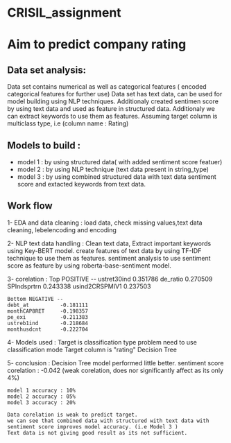 # CRISIL_assignment
# Aim to predict company rating


## Data set analysis:

Data set contains numerical as well as categorical features ( encoded categorical features for further use)
Data set has text data, can be used for model building using NLP techniques.
Additionaly created sentimen score by using text data and used as feature in structured data.
Additionaly we can extract keywords to use them as features.
Assuming target column is multiclass type, i.e (column name : Rating)

## Models to build :
- model 1 : by using structured data( with added sentiment score featuer)
- model 2 : by using NLP technique (text data present in string_type)
- model 3 : by using combined structured data with text data sentiment score and extacted keywords from text data.


## Work flow

1- EDA and data cleaning :
    load data, check missing values,text data cleaning, lebelencoding and encoding

2- NLP text data handling :
    Clean text data, 
    Extract important keywords using Key-BERT model.
    create features of text data by using TF-IDF technique to use them as features.
    sentiment analysis to use sentiment score as feature by using roberta-base-sentiment model.

3- corelation :
    Top POSITIVE --
    ustret30ind       0.351786
    de_ratio          0.270509
    SPIndsprtrn       0.243338
    usind2CRSPMIV1    0.237503

    Bottom NEGATIVE --  
    debt_at          -0.181111
    monthCAP8RET     -0.198357
    pe_exi           -0.211383
    ustreb1ind       -0.218684
    monthusdcnt      -0.222704

4- Models used :
    Target is classification type problem need to use classification mode
    Target column  is "rating"
    Decision Tree

5- conclusion :
    Decision Tree model performed little better.
    sentiment score corelation : -0.042 (weak corelation, does nor significantly affect as its only 4%)

    model 1 accuracy : 10%
    model 2 accuracy : 05%
    model 3 accuracy : 20%

    Data corelation is weak to predict target.
    we can see that combined data with structured with text data with sentiment score improves model accuracy. (i.e Model 3 )
    Text data is not giving good result as its not sufficient.

